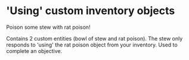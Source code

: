 # 'Using' custom inventory objects

Poison some stew with rat poison!

Contains 2 custom entities (bowl of stew and rat poison). The stew only responds to 'using' the rat poison object from your inventory.  Used to complete an objective.